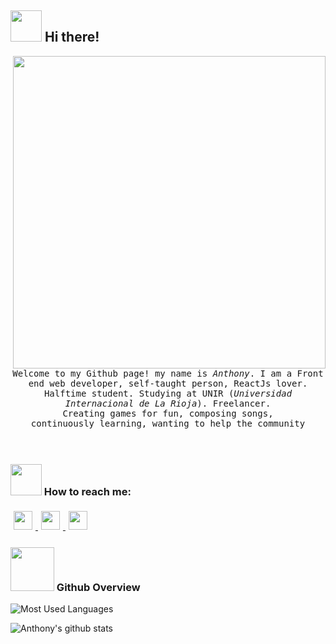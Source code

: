 ## <img src="https://github.com/tony21019/tony21019/blob/main/resources/welcomeglitch.gif" width=50px /> Hi there!

<img src="https://github.com/tony21019/tony21019/blob/main/logo.png" height="500" width="500" align="right"></img>

<p align="center" >
  <samp>
    Welcome to my Github page! my name is <em>Anthony</em>. I am a Front end web developer, self-taught person, ReactJs lover. 
    <br/>Halftime student. Studying at UNIR (<em>Universidad Internacional de La Rioja</em>). Freelancer.
      <br/>
Creating games for fun, composing songs,
          <br/>
continuously learning, wanting to help the community
  </samp>
  <br/>
  <br/>
  <br/>
</p>

### <img src="https://github.com/tony21019/tony21019/blob/main/resources/bongocat.gif" width="50px" /> How to reach me: 

<a href="https://www.instagram.com/notheretony">
  <img src="https://github.com/tony21019/tony21019/blob/main/resources/instagram.png" height="30px" style="margin: 5px;" />
</a>
<a href="mailto:admm1225@gmail.com">
  <img src="https://github.com/tony21019/tony21019/blob/main/resources/gmail.png" height="30px" style="margin: 5px;" />
</a>
<a href="https://www.linkedin.com/in/anthony-molina-662a32192/">
  <img src="https://github.com/tony21019/tony21019/blob/main/resources/in.png" height="30px" style="margin: 5px;" />
</a>

### <img src="https://github.com/tony21019/tony21019/blob/main/resources/kermit-freaking.gif" width="70px" /> Github Overview
![Most Used Languages](https://github-readme-stats.vercel.app/api/top-langs/?username=tony21019&theme=radical)

![Anthony's github stats](https://github-readme-stats.vercel.app/api?username=tony21019&count_private=true&show_icons=true&theme=radical&include_all_commits=true)

<!--
**tony21019/tony21019** is a ✨ _special_ ✨ repository because its `README.md` (this file) appears on your GitHub profile.

Here are some ideas to get you started:

- 🔭 I’m currently working on ...
- 🌱 I’m currently learning ...
- 👯 I’m looking to collaborate on ...
- 🤔 I’m looking for help with ...
- 💬 Ask me about ...
- 📫 How to reach me: ...
- 😄 Pronouns: ...
- ⚡ Fun fact: ...
-->
